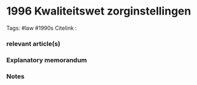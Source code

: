 # 1996 Kwaliteitswet zorginstellingen
Tags: #law #1990s
Citelink :


### relevant article(s)

### Explanatory memorandum

### Notes